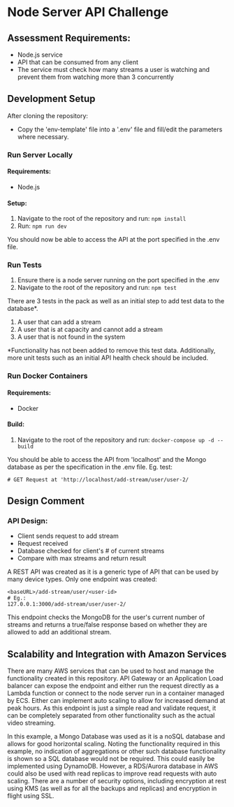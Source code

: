 # Node Server API Challenge

## Assessment Requirements:
- Node.js service
- API that can be consumed from any client
- The service must check how many streams a user is watching and prevent them from watching more than 3 concurrently

## Development Setup
After cloning the repository:
- Copy the 'env-template' file into a '.env' file and fill/edit the parameters where necessary.

### Run Server Locally
#### Requirements:
- Node.js

#### Setup:
1. Navigate to the root of the repository and run: `npm install`
2. Run: `npm run dev`

You should now be able to access the API at the port specified in the .env file.

### Run Tests
1. Ensure there is a node server running on the port specified in the .env 
2. Navigate to the root of the repository and run: `npm test`

There are 3 tests in the pack as well as an initial step to add test data to the database*.
1. A user that can add a stream
2. A user that is at capacity and cannot add a stream
3. A user that is not found in the system

*Functionality has not been added to remove this test data. Additionally, more unit tests such as an initial API health check should be included.

### Run Docker Containers
#### Requirements:
- Docker
#### Build:
1. Navigate to the root of the repository and run: `docker-compose up -d --build`

You should be able to access the API from 'localhost' and the Mongo database as per the specification in the .env file.
Eg. test:
```
# GET Request at 'http://localhost/add-stream/user/user-2/
```

## Design Comment

### API Design:
- Client sends request to add stream
- Request received
- Database checked for client's # of current streams
- Compare with max streams and return result

A REST API was created as it is a generic type of API that can be used by many device types. Only one endpoint was created:
```
<baseURL>/add-stream/user/<user-id>
# Eg.:
127.0.0.1:3000/add-stream/user/user-2/
```
This endpoint checks the MongoDB for the user's current number of streams and returns a true/false response based on whether they are allowed to add an additional stream.

## Scalability and Integration with Amazon Services
There are many AWS services that can be used to host and manage the functionality created in this repository. API Gateway or an Application Load balancer can expose the endpoint and either run the request directly as a Lambda function or connect to the node server run in a container managed by ECS. Either can implement auto scaling to allow for increased demand at peak hours. As this endpoint is just a simple read and validate request, it can be completely separated from other functionality such as the actual video streaming. 

In this example, a Mongo Database was used as it is a noSQL database and allows for good horizontal scaling. Noting the functionality required in this example, no indication of aggregations or other such database functionality is shown so a SQL database would not be required. This could easily be implemented using DynamoDB. However, a RDS/Aurora database in AWS could also be used with read replicas to improve read requests with auto scaling. There are a number of security options, including encryption at rest using KMS (as well as for all the backups and replicas) and encryption in flight using SSL.
